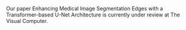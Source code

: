 Our paper Enhancing Medical Image Segmentation Edges with
a Transformer-based U-Net Architecture is currently under review at The Visual Computer.

